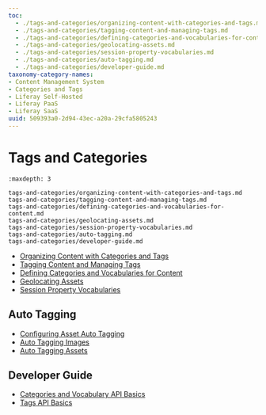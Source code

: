 ```yaml
---
toc:
  - ./tags-and-categories/organizing-content-with-categories-and-tags.md
  - ./tags-and-categories/tagging-content-and-managing-tags.md
  - ./tags-and-categories/defining-categories-and-vocabularies-for-content.md
  - ./tags-and-categories/geolocating-assets.md
  - ./tags-and-categories/session-property-vocabularies.md
  - ./tags-and-categories/auto-tagging.md
  - ./tags-and-categories/developer-guide.md
taxonomy-category-names:
- Content Management System
- Categories and Tags
- Liferay Self-Hosted
- Liferay PaaS
- Liferay SaaS
uuid: 509393a0-2d94-43ec-a20a-29cfa5805243
---
```

# Tags and Categories

```{toctree}
:maxdepth: 3

tags-and-categories/organizing-content-with-categories-and-tags.md
tags-and-categories/tagging-content-and-managing-tags.md
tags-and-categories/defining-categories-and-vocabularies-for-content.md
tags-and-categories/geolocating-assets.md
tags-and-categories/session-property-vocabularies.md
tags-and-categories/auto-tagging.md
tags-and-categories/developer-guide.md
```

- [Organizing Content with Categories and Tags](./tags-and-categories/organizing-content-with-categories-and-tags.md)
- [Tagging Content and Managing Tags](./tags-and-categories/tagging-content-and-managing-tags.md)
- [Defining Categories and Vocabularies for Content](./tags-and-categories/defining-categories-and-vocabularies-for-content.md)
- [Geolocating Assets](./tags-and-categories/geolocating-assets.md)
- [Session Property Vocabularies](./tags-and-categories/session-property-vocabularies.md)

## Auto Tagging

- [Configuring Asset Auto Tagging](./tags-and-categories/auto-tagging/configuring-asset-auto-tagging.md)
- [Auto Tagging Images](./tags-and-categories/auto-tagging/auto-tagging-images.md)
- [Auto Tagging Assets](./tags-and-categories/auto-tagging/auto-tagging-assets.md)

## Developer Guide

- [Categories and Vocabulary API Basics](./tags-and-categories/developer-guide/categories-and-vocabulary-api-basics.md)
- [Tags API Basics](./tags-and-categories/developer-guide/tags-api-basics.md)
